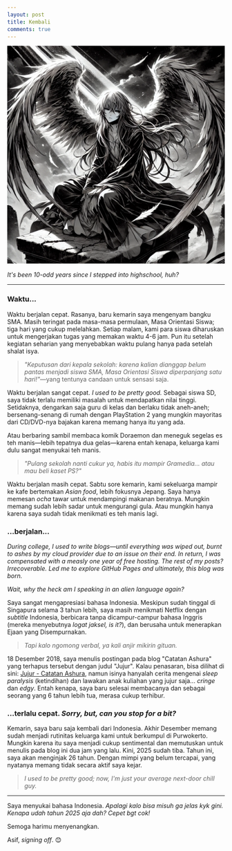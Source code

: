 ```yaml
---
layout: post
title: Kembali
comments: true
---
```


![malaikat duduk](/assets/img/2025-01-05-malaikat.webp)

_It's been 10-odd years since I stepped into highschool, huh?_

___

### Waktu...

Waktu berjalan cepat. Rasanya, baru kemarin saya mengenyam bangku SMA. Masih teringat pada masa-masa permulaan, Masa Orientasi Siswa; tiga hari yang cukup melelahkan. Setiap malam, kami para siswa diharuskan untuk mengerjakan tugas yang memakan waktu 4-6 jam. Pun itu setelah kegiatan seharian yang menyebabkan waktu pulang hanya pada setelah shalat isya.

> _"Keputusan dari kepala sekolah: karena kalian dianggap belum pantas menjadi siswa SMA, Masa Orientasi Siswa diperpanjang satu hari!"_—yang tentunya candaan untuk sensasi saja.

Waktu berjalan sangat cepat. _I used to be pretty good._ Sebagai siswa SD, saya tidak terlalu memiliki masalah untuk mendapatkan nilai tinggi. Setidaknya, dengarkan saja guru di kelas dan berlaku tidak aneh-aneh; bersenang-senang di rumah dengan PlayStation 2 yang mungkin mayoritas dari CD/DVD-nya bajakan karena memang hanya itu yang ada.

Atau berbaring sambil membaca komik Doraemon dan meneguk segelas es teh manis—lebih tepatnya dua gelas—karena entah kenapa, keluarga kami dulu sangat menyukai teh manis.

> _"Pulang sekolah nanti cukur ya, habis itu mampir Gramedia... atau mau beli kaset PS?"_

Waktu berjalan masih cepat. Sabtu sore kemarin, kami sekeluarga mampir ke kafe bertemakan _Asian food_, lebih fokusnya Jepang. Saya hanya memesan _ocha_ tawar untuk mendampingi makanan beratnya. Mungkin memang sudah lebih sadar untuk mengurangi gula. Atau mungkin hanya karena saya sudah tidak menikmati es teh manis lagi.

### ...berjalan...

_During college, I used to write blogs—until everything was wiped out, burnt to ashes by my cloud provider due to an issue on their end. In return, I was compensated with a measly one year of free hosting. The rest of my posts? Irrecoverable. Led me to explore GitHub Pages and ultimately, this blog was born._

_Wait, why the heck am I speaking in an alien language again?_

Saya sangat mengapresiasi bahasa Indonesia. Meskipun sudah tinggal di Singapura selama 3 tahun lebih, saya masih menikmati Netflix dengan _subtitle_ Indonesia, berbicara tanpa dicampur-campur bahasa Inggris (mereka menyebutnya _logat jaksel, is it?_), dan berusaha untuk menerapkan Ejaan yang Disempurnakan.

> _Tapi kalo ngomong verbal, ya kali anjir mikirin gituan._

18 Desember 2018, saya menulis postingan pada blog "Catatan Ashura" yang terhapus tersebut dengan judul "Jujur". Kalau penasaran, bisa dilihat di sini: [Jujur - Catatan Ashura](/assets/html/Jujur%20-%20Catatan%20Ashura.html), namun isinya hanyalah cerita mengenai _sleep paralysis_ (ketindihan) dan lawakan anak kuliahan yang jujur saja... _cringe_ dan _edgy_. Entah kenapa, saya baru selesai membacanya dan sebagai seorang yang 6 tahun lebih tua, merasa cukup terhibur.

### ...terlalu cepat. _Sorry, but, can you stop for a bit?_

Kemarin, saya baru saja kembali dari Indonesia. Akhir Desember memang sudah menjadi rutinitas keluarga kami untuk berkumpul di Purwokerto. Mungkin karena itu saya menjadi cukup sentimental dan memutuskan untuk menulis pada blog ini dua jam yang lalu. Kini, 2025 sudah tiba. Tahun ini, saya akan menginjak 26 tahun. Dengan mimpi yang belum tercapai, yang nyatanya memang tidak secara aktif saya kejar.

> _I used to be pretty good; now, I'm just your average next-door chill guy._

___

Saya menyukai bahasa Indonesia. _Apalagi kalo bisa misuh ga jelas kyk gini. Kenapa udah tahun 2025 aja dah? Cepet bgt cok!_

Semoga harimu menyenangkan.

Asif, _signing off_. 😊
